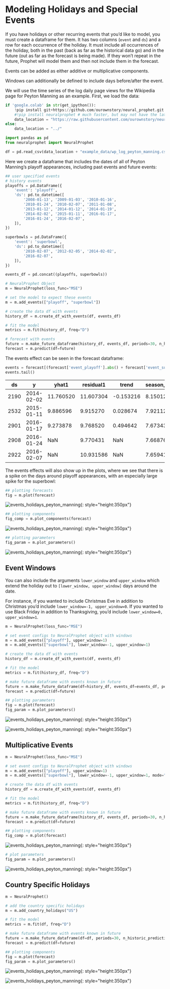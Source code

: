 # Modeling Holidays and Special Events

If you have holidays or other recurring events that you’d like to model, you must create a dataframe for them. It has two columns (`event` and `ds`) and a row for each occurrence of the holiday. It must include all occurrences of the holiday, both in the past (back as far as the historical data go) and in the future (out as far as the forecast is being made). If they won’t repeat in the future, Prophet will model them and then not include them in the forecast.

Events can be added as either additive or multiplicative components.

Windows can additionally be defined to include days before/after the event.

We will use the time series of the log daily page views for the Wikipedia page for Peyton Manning as an example.
First, we load the data:

```python
if 'google.colab' in str(get_ipython()):
    !pip install git+https://github.com/ourownstory/neural_prophet.git # may take a while
    #!pip install neuralprophet # much faster, but may not have the latest upgrades/bugfixes
    data_location = "https://raw.githubusercontent.com/ourownstory/neural_prophet/master/"
else:
    data_location = "../"
```

```python
import pandas as pd
from neuralprophet import NeuralProphet
```

```python
df = pd.read_csv(data_location + "example_data/wp_log_peyton_manning.csv")
```

Here we create a dataframe that includes the dates of all of Peyton Manning’s playoff appearances, including past events and future events:

```python
## user specified events
# history events
playoffs = pd.DataFrame({
    'event': 'playoff',
    'ds': pd.to_datetime([
        '2008-01-13', '2009-01-03', '2010-01-16',
        '2010-01-24', '2010-02-07', '2011-01-08',
        '2013-01-12', '2014-01-12', '2014-01-19',
        '2014-02-02', '2015-01-11', '2016-01-17',
        '2016-01-24', '2016-02-07',
    ]),
})

superbowls = pd.DataFrame({
    'event': 'superbowl',
    'ds': pd.to_datetime([
        '2010-02-07', '2012-02-05', '2014-02-02', 
        '2016-02-07',
    ]),
})

events_df = pd.concat((playoffs, superbowls))
```

```python
# NeuralProphet Object
m = NeuralProphet(loss_func="MSE")

# set the model to expect these events
m = m.add_events(["playoff", "superbowl"])

# create the data df with events
history_df = m.create_df_with_events(df, events_df)
```
```python
# fit the model
metrics = m.fit(history_df, freq="D")
```

```python
# forecast with events
future = m.make_future_dataframe(history_df, events_df, periods=30, n_historic_predictions=len(df))
forecast = m.predict(df=future)
```

The events effect can be seen in the forecast dataframe:
```python
events = forecast[(forecast['event_playoff'].abs() + forecast['event_superbowl'].abs()) > 0]
events.tail()
```


ds|y|yhat1|residual1|trend|season_yearly|season_weekly|events_additiveevent_playoff|event_superbowl
----| ----|----|----|----|----|----|----|----|
2190|2014-02-02|11.760520|11.607304|-0.153216|8.150120|0.820481|-0.007527|2.644229|1.061683|1.582546|
2532|2015-01-11|9.886596|9.915270|0.028674|7.921124|0.939990|-0.007527|1.061683|1.061683|0.000000|
2901|2016-01-17|9.273878|9.768520|0.494642|7.673433|1.040930|-0.007527|1.061683|1.061683|0.000000|
2908|2016-01-24|NaN|9.770431|NaN|7.668760|1.047514|-0.007527|1.061683|1.061683|0.000000|
2922|2016-02-07|NaN|10.931586|NaN|7.659413|0.635471|-0.007527|2.644229|1.061683|1.582546|

The events effects will also show up in the plots, where we see that there is a spike on the days around playoff appearances, with an especially large spike for the superbowl:

```python
## plotting forecasts
fig = m.plot(forecast)
```
![events_holidays_peyton_manning](plot/events_holidays_1.png){: style="height:350px"}

```python
## plotting components
fig_comp = m.plot_components(forecast)
```

![events_holidays_peyton_manning](plot/events_holidays_2.png){: style="height:350px"}

```python
## plotting parameters
fig_param = m.plot_parameters()
```

![events_holidays_peyton_manning](plot/events_holidays_3.png){: style="height:350px"}

## Event Windows
You can also include the arguments `lower_window` and `upper_window` which extend the holiday out to `[lower_window, upper_window]` days around the date. 

For instance, if you wanted to include Christmas Eve in addition to Christmas you’d include `lower_window=-1, upper_window=0`. If you wanted to use Black Friday in addition to Thanksgiving, you’d include `lower_window=0, upper_window=1`. 

```python
m = NeuralProphet(loss_func="MSE")

# set event configs to NeuralProphet object with windows
m = m.add_events(["playoff"], upper_window=1)
m = m.add_events(["superbowl"], lower_window=-1, upper_window=1)

# create the data df with events
history_df = m.create_df_with_events(df, events_df)

# fit the model
metrics = m.fit(history_df, freq="D")
```

```python
# make future dataframe with events known in future
future = m.make_future_dataframe(df=history_df, events_df=events_df, periods=365, n_historic_predictions=len(df))
forecast = m.predict(df=future)
```

```python
## plotting parameters
fig = m.plot(forecast)
fig_param = m.plot_parameters()
```
![events_holidays_peyton_manning](plot/events_holidays_4.png){: style="height:350px"}

![events_holidays_peyton_manning](plot/events_holidays_5.png){: style="height:350px"}

## Multiplicative Events

```python
m = NeuralProphet(loss_func="MSE")

# set event configs to NeuralProphet object with windows
m = m.add_events(["playoff"], upper_window=1)
m = m.add_events(["superbowl"], lower_window=-1, upper_window=1, mode="multiplicative")

# create the data df with events
history_df = m.create_df_with_events(df, events_df)

# fit the model
metrics = m.fit(history_df, freq="D")
```

```python
# make future dataframe with events known in future
future = m.make_future_dataframe(history_df, events_df, periods=30, n_historic_predictions=len(df))
forecast = m.predict(df=future)
```

```python
## plotting components
fig_comp = m.plot(forecast)
```
![events_holidays_peyton_manning](plot/events_holidays_6.png){: style="height:350px"}

```python
# plot parameters
fig_param = m.plot_parameters()
```

![events_holidays_peyton_manning](plot/events_holidays_7.png){: style="height:350px"}

## Country Specific Holidays

```python
m = NeuralProphet()

# add the country specific holidays
m = m.add_country_holidays("US")

# fit the model
metrics = m.fit(df, freq="D")
```

```python
# make future dataframe with events known in future
future = m.make_future_dataframe(df=df, periods=30, n_historic_predictions=len(df))
forecast = m.predict(df=future)
```

```python
## plotting components
fig = m.plot(forecast)
fig_param = m.plot_parameters()
```
![events_holidays_peyton_manning](plot/events_holidays_8.png){: style="height:350px"}

![events_holidays_peyton_manning](plot/events_holidays_9.png){: style="height:350px"}
